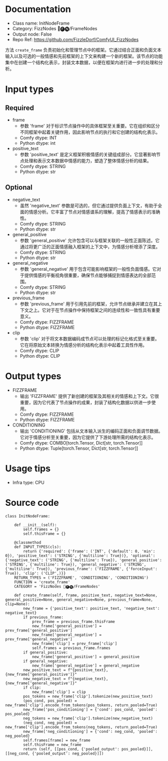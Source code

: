 # Documentation
- Class name: InitNodeFrame
- Category: FizzNodes 📅🅕🅝/FrameNodes
- Output node: False
- Repo Ref: https://github.com/FizzleDorf/ComfyUI_FizzNodes

方法 `create_frame` 负责初始化和管理节点中的框架。它通过结合正面和负面文本输入以及可选的一般情感和先前框架的上下文来构建一个新的框架。该节点的功能集中在创建一个结构化表示，封装文本数据，以便在框架内进行进一步的处理和分析。

# Input types
## Required
- frame
    - 参数 'frame' 对于标识节点操作中的具体框架至关重要。它在组织和区分不同框架中起着关键作用，因此影响节点的执行和它创建的结构化表示。
    - Comfy dtype: INT
    - Python dtype: int
- positive_text
    - 参数 'positive_text' 是定义框架积极情感的关键组成部分。它显著影响节点处理和表示文本数据中情感的能力，塑造了整体情感分析的结果。
    - Comfy dtype: STRING
    - Python dtype: str
## Optional
- negative_text
    - 虽然 'negative_text' 参数是可选的，但它通过提供负面上下文，有助于全面的情感分析。它丰富了节点对情感谱系的理解，提高了情感表示的准确性。
    - Comfy dtype: STRING
    - Python dtype: str
- general_positive
    - 参数 'general_positive' 允许包含可以与框架关联的一般性正面陈述。它通过将更广泛的正面情感融入框架的上下文中，为情感分析增添了深度。
    - Comfy dtype: STRING
    - Python dtype: str
- general_negative
    - 参数 'general_negative' 用于包含可能影响框架的一般性负面情感。它对于提供情感的平衡视角很重要，确保节点能够捕捉到情感表达的全部范围。
    - Comfy dtype: STRING
    - Python dtype: str
- previous_frame
    - 参数 'previous_frame' 用于引用先前的框架，允许节点继承并建立在其上下文之上。它对于在节点操作中保持框架之间的连续性和一致性具有重要意义。
    - Comfy dtype: FIZZFRAME
    - Python dtype: FIZZFRAME
- clip
    - 参数 'clip' 对于将文本数据编码成节点可以处理的标记化格式至关重要。它在将原始文本转换为情感分析的结构化表示中起着工具性作用。
    - Comfy dtype: CLIP
    - Python dtype: CLIP

# Output types
- FIZZFRAME
    - 输出 'FIZZFRAME' 提供了新创建的框架及其相关的情感和上下文。它很重要，因为它代表了节点操作的成果，封装了结构化数据以供进一步使用。
    - Comfy dtype: FIZZFRAME
    - Python dtype: FIZZFRAME
- CONDITIONING
    - 输出 'CONDITIONING' 包括从文本输入派生的编码正面和负面调节数据。它对于情感分析至关重要，因为它提供了下游处理所需的结构化表示。
    - Comfy dtype: COMBO[torch.Tensor, Dict[str, torch.Tensor]]
    - Python dtype: Tuple[torch.Tensor, Dict[str, torch.Tensor]]

# Usage tips
- Infra type: CPU

# Source code
```
class InitNodeFrame:

    def __init__(self):
        self.frames = {}
        self.thisFrame = {}

    @classmethod
    def INPUT_TYPES(cls):
        return {'required': {'frame': ('INT', {'default': 0, 'min': 0}), 'positive_text': ('STRING', {'multiline': True})}, 'optional': {'negative_text': ('STRING', {'multiline': True}), 'general_positive': ('STRING', {'multiline': True}), 'general_negative': ('STRING', {'multiline': True}), 'previous_frame': ('FIZZFRAME', {'forceInput': True}), 'clip': ('CLIP',)}}
    RETURN_TYPES = ('FIZZFRAME', 'CONDITIONING', 'CONDITIONING')
    FUNCTION = 'create_frame'
    CATEGORY = 'FizzNodes 📅🅕🅝/FrameNodes'

    def create_frame(self, frame, positive_text, negative_text=None, general_positive=None, general_negative=None, previous_frame=None, clip=None):
        new_frame = {'positive_text': positive_text, 'negative_text': negative_text}
        if previous_frame:
            prev_frame = previous_frame.thisFrame
            new_frame['general_positive'] = prev_frame['general_positive']
            new_frame['general_negative'] = prev_frame['general_negative']
            new_frame['clip'] = prev_frame['clip']
            self.frames = previous_frame.frames
        if general_positive:
            new_frame['general_positive'] = general_positive
        if general_negative:
            new_frame['general_negative'] = general_negative
        new_positive_text = f"{positive_text}, {new_frame['general_positive']}"
        new_negative_text = f"{negative_text}, {new_frame['general_negative']}"
        if clip:
            new_frame['clip'] = clip
        pos_tokens = new_frame['clip'].tokenize(new_positive_text)
        (pos_cond, pos_pooled) = new_frame['clip'].encode_from_tokens(pos_tokens, return_pooled=True)
        new_frame['pos_conditioning'] = {'cond': pos_cond, 'pooled': pos_pooled}
        neg_tokens = new_frame['clip'].tokenize(new_negative_text)
        (neg_cond, neg_pooled) = new_frame['clip'].encode_from_tokens(neg_tokens, return_pooled=True)
        new_frame['neg_conditioning'] = {'cond': neg_cond, 'pooled': neg_pooled}
        self.frames[frame] = new_frame
        self.thisFrame = new_frame
        return (self, [[pos_cond, {'pooled_output': pos_pooled}]], [[neg_cond, {'pooled_output': neg_pooled}]])
```